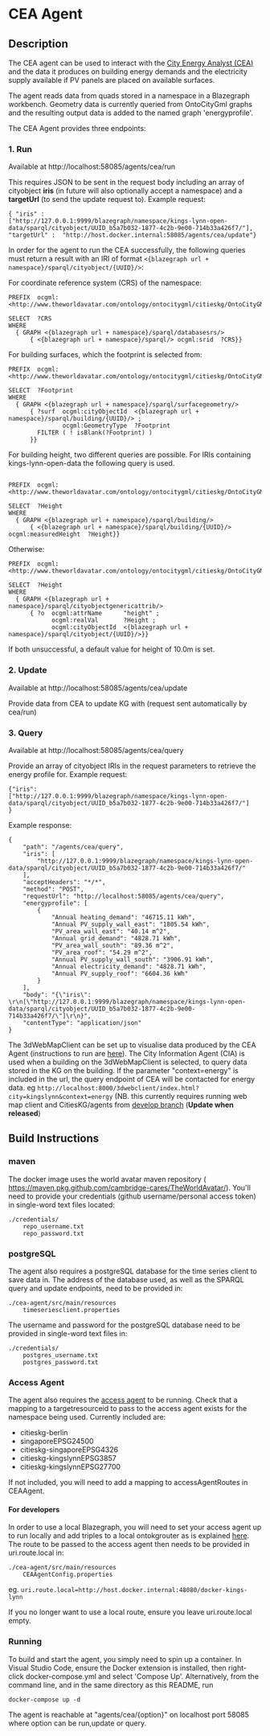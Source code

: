 # CEA Agent


## Description

The CEA agent can be used to interact with the [City Energy Analyst (CEA)](https://www.cityenergyanalyst.com/) and the data it produces on building energy demands and the electricity supply available if PV panels are placed on available surfaces.

The agent reads data from quads stored in a namespace in a Blazegraph workbench. Geometry data is currently queried from OntoCityGml graphs and the resulting output data is added to the named graph 'energyprofile'.

The CEA Agent provides three endpoints:

### 1. Run
Available at http://localhost:58085/agents/cea/run

This requires JSON to be sent in the request body including an array of cityobject **iris** (in future will also optionally accept a namespace) and a **targetUrl** (to send the update request to).
Example request:
```
{ "iris" :
["http://127.0.0.1:9999/blazegraph/namespace/kings-lynn-open-data/sparql/cityobject/UUID_b5a7b032-1877-4c2b-9e00-714b33a426f7/"],
"targetUrl" :  "http://host.docker.internal:58085/agents/cea/update"}
```


In order for the agent to run the CEA successfully, the following queries must return a result with an IRI of format `<{blazegraph url + namespace}/sparql/cityobject/{UUID}/>`:

For coordinate reference system (CRS) of the namespace:

```
PREFIX  ocgml: <http://www.theworldavatar.com/ontology/ontocitygml/citieskg/OntoCityGML.owl#>

SELECT  ?CRS
WHERE
  { GRAPH <{blazegraph url + namespace}/sparql/databasesrs/>
      { <{blazegraph url + namespace}/sparql/> ocgml:srid  ?CRS}}
```

For building surfaces, which the footprint is selected from:
```
PREFIX  ocgml: <http://www.theworldavatar.com/ontology/ontocitygml/citieskg/OntoCityGML.owl#>

SELECT  ?Footprint
WHERE
  { GRAPH <{blazegraph url + namespace}/sparql/surfacegeometry/>
      { ?surf  ocgml:cityObjectId  <{blazegraph url + namespace}/sparql/building/{UUID}/> ;
               ocgml:GeometryType  ?Footprint
        FILTER ( ! isBlank(?Footprint) )
      }}
```

For building height, two different queries are possible. For IRIs containing kings-lynn-open-data the following query is used.
```

PREFIX  ocgml: <http://www.theworldavatar.com/ontology/ontocitygml/citieskg/OntoCityGML.owl#>

SELECT  ?Height
WHERE
  { GRAPH <{blazegraph url + namespace}/sparql/building/>
      { <{blazegraph url + namespace}/sparql/building/{UUID}/> ocgml:measuredHeight  ?Height}}
```
Otherwise:
```
PREFIX  ocgml: <http://www.theworldavatar.com/ontology/ontocitygml/citieskg/OntoCityGML.owl#>

SELECT  ?Height
WHERE
  { GRAPH <{blazegraph url + namespace}/sparql/cityobjectgenericattrib/>
      { ?o  ocgml:attrName      "height" ;
            ocgml:realVal       ?Height ;
            ocgml:cityObjectId  <{blazegraph url + namespace}/sparql/cityobject/{UUID}/>}}

```
If both unsuccessful, a default value for height of 10.0m is set.


### 2. Update

Available at http://localhost:58085/agents/cea/update 

Provide data from CEA to update KG with (request sent automatically by cea/run)

### 3. Query

Available at http://localhost:58085/agents/cea/query

Provide an array of cityobject IRIs in the request parameters to retrieve the energy profile for.
Example request:
```
{"iris": 
["http://127.0.0.1:9999/blazegraph/namespace/kings-lynn-open-data/sparql/cityobject/UUID_b5a7b032-1877-4c2b-9e00-714b33a426f7/"]
}
```

Example response:
```
{
    "path": "/agents/cea/query",
    "iris": [
        "http://127.0.0.1:9999/blazegraph/namespace/kings-lynn-open-data/sparql/cityobject/UUID_b5a7b032-1877-4c2b-9e00-714b33a426f7/"
    ],
    "acceptHeaders": "*/*",
    "method": "POST",
    "requestUrl": "http://localhost:58085/agents/cea/query",
    "energyprofile": [
        {
            "Annual heating_demand": "46715.11 kWh",
            "Annual PV_supply_wall_east": "1805.54 kWh",
            "PV_area_wall_east": "40.14 m^2",
            "Annual grid_demand": "4828.71 kWh",
            "PV_area_wall_south": "89.36 m^2",
            "PV_area_roof": "54.29 m^2",
            "Annual PV_supply_wall_south": "3906.91 kWh",
            "Annual electricity_demand": "4828.71 kWh",
            "Annual PV_supply_roof": "6604.36 kWh"
        }
    ],
    "body": "{\"iris\": \r\n[\"http://127.0.0.1:9999/blazegraph/namespace/kings-lynn-open-data/sparql/cityobject/UUID_b5a7b032-1877-4c2b-9e00-714b33a426f7/\"]\r\n}",
    "contentType": "application/json"
}

```
The 3dWebMapClient can be set up to visualise data produced by the CEA Agent (instructions to run are [here](https://github.com/cambridge-cares/CitiesKG/tree/develop/agents#3dcitydb-web-map-client)). The City Information Agent (CIA) is used when a building on the 3dWebMapClient is selected, to query data stored in the KG on the building. If the parameter "context=energy" is included in the url, the query endpoint of CEA will be contacted for energy data. eg `http://localhost:8000/3dwebclient/index.html?city=kingslynn&context=energy` (NB. this currently requires running web map client and CitiesKG/agents from [develop branch](https://github.com/cambridge-cares/CitiesKG/tree/develop/agents) (**Update when released**)

## Build Instructions

### maven

The docker image uses the world avatar maven repository ( https://maven.pkg.github.com/cambridge-cares/TheWorldAvatar/). 
You'll need to provide your credentials (github username/personal access token) in single-word text files located:
```
./credentials/
    repo_username.txt
    repo_password.txt
```

### postgreSQL

The agent also requires a postgreSQL database for the time series client to save data in. The address of the database used, as well as the SPARQL query and update endpoints, need to be provided in:
```
./cea-agent/src/main/resources
    timeseriesclient.properties
```

The username and password for the postgreSQL database need to be provided in single-word text files in:
```
./credentials/
    postgres_username.txt
    postgres_password.txt
```

### Access Agent

The agent also requires the [access agent](https://github.com/cambridge-cares/TheWorldAvatar/tree/main/JPS_ACCESS_AGENT) to be running. 
Check that a mapping to a targetresourceid to pass to the access agent exists for the namespace being used. 
Currently included are:

- citieskg-berlin
- singaporeEPSG24500
- citieskg-singaporeEPSG4326
- citieskg-kingslynnEPSG3857
- citieskg-kingslynnEPSG27700

If not included, you will need to add a mapping to accessAgentRoutes in CEAAgent. 

#### For developers
In order to use a local Blazegraph, you will need to set your access agent up to run locally and add triples to a local ontokgrouter as is explained [here](https://github.com/cambridge-cares/CitiesKG/tree/develop/agents#install-and-build-local-accessagent-for-developers). 
The route to be passed to the access agent then needs to be provided in uri.route.local in:
```
./cea-agent/src/main/resources
    CEAAgentConfig.properties
```
eg. `uri.route.local=http://host.docker.internal:48080/docker-kings-lynn`

If you no longer want to use a local route, ensure you leave uri.route.local empty.

### Running

To build and start the agent, you simply need to spin up a container.
In Visual Studio Code, ensure the Docker extension is installed, then right-click docker-compose.yml and select 'Compose Up'. 
Alternatively, from the command line, and in the same directory as this README, run
```
docker-compose up -d
```
The agent is reachable at "agents/cea/{option}" on localhost port 58085 where option can be run,update or query.
